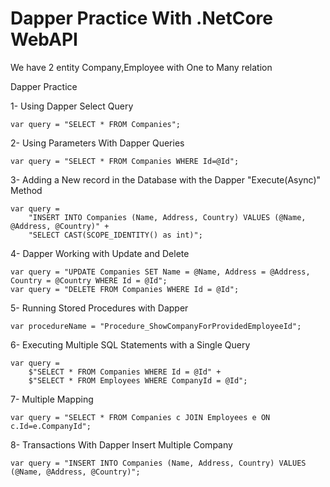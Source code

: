 # Dapper Practice With .NetCore WebAPI

We have 2 entity Company,Employee with One to Many relation

Dapper Practice

1- Using Dapper Select Query
    
    var query = "SELECT * FROM Companies";

2- Using Parameters With Dapper Queries

    var query = "SELECT * FROM Companies WHERE Id=@Id";

3- Adding a New record in the Database with the Dapper "Execute(Async)" Method

    var query = 
        "INSERT INTO Companies (Name, Address, Country) VALUES (@Name, @Address, @Country)" +
        "SELECT CAST(SCOPE_IDENTITY() as int)";

4- Dapper Working with Update and Delete
    
    var query = "UPDATE Companies SET Name = @Name, Address = @Address, Country = @Country WHERE Id = @Id";
    var query = "DELETE FROM Companies WHERE Id = @Id";

5- Running Stored Procedures with Dapper

    var procedureName = "Procedure_ShowCompanyForProvidedEmployeeId";

6- Executing Multiple SQL Statements with a Single Query

    var query =
        $"SELECT * FROM Companies WHERE Id = @Id" +
        $"SELECT * FROM Employees WHERE CompanyId = @Id";

7- Multiple Mapping

	var query = "SELECT * FROM Companies c JOIN Employees e ON c.Id=e.CompanyId";

8- Transactions With Dapper
Insert Multiple Company

    var query = "INSERT INTO Companies (Name, Address, Country) VALUES (@Name, @Address, @Country)";


